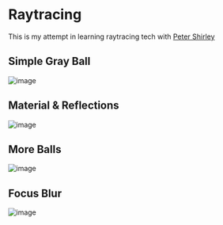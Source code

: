 # Raytracing
This is my attempt in learning raytracing tech with [Peter Shirley](https://raytracing.github.io/)

## Simple Gray Ball

![image](https://github.com/hucancode/hello-raytracing/assets/15852849/201b1706-cbce-42fc-9568-ad8478ca3a06)

## Material & Reflections

![image](https://github.com/hucancode/hello-raytracing/assets/15852849/1e5df8d1-b17c-45c9-84df-a2637d203e0f)

## More Balls
![image](https://github.com/hucancode/hello-raytracing/assets/15852849/4a5ab9f0-3bdf-45d5-8816-a931c142b5d9)

## Focus Blur

![image](https://github.com/hucancode/hello-raytracing/assets/15852849/ebe0fdaa-3b69-4e52-b6dd-fe12fc0d63fd)

